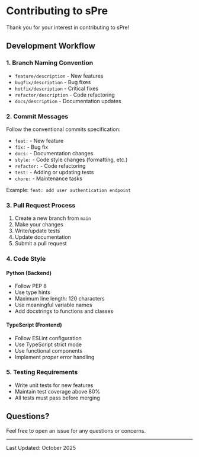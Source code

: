 # Contributing to sPre

Thank you for your interest in contributing to sPre!

## Development Workflow

### 1. Branch Naming Convention
- `feature/description` - New features
- `bugfix/description` - Bug fixes
- `hotfix/description` - Critical fixes
- `refactor/description` - Code refactoring
- `docs/description` - Documentation updates

### 2. Commit Messages
Follow the conventional commits specification:
- `feat:` - New feature
- `fix:` - Bug fix
- `docs:` - Documentation changes
- `style:` - Code style changes (formatting, etc.)
- `refactor:` - Code refactoring
- `test:` - Adding or updating tests
- `chore:` - Maintenance tasks

Example: `feat: add user authentication endpoint`

### 3. Pull Request Process
1. Create a new branch from `main`
2. Make your changes
3. Write/update tests
4. Update documentation
5. Submit a pull request

### 4. Code Style

#### Python (Backend)
- Follow PEP 8
- Use type hints
- Maximum line length: 120 characters
- Use meaningful variable names
- Add docstrings to functions and classes

#### TypeScript (Frontend)
- Follow ESLint configuration
- Use TypeScript strict mode
- Use functional components
- Implement proper error handling

### 5. Testing Requirements
- Write unit tests for new features
- Maintain test coverage above 80%
- All tests must pass before merging

## Questions?

Feel free to open an issue for any questions or concerns.

---

Last Updated: October 2025

